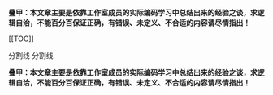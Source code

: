 [//]: # (模板文件)

[//]: # (页首)

<!-- #region statement -->

**叠甲：本文章主要是依靠工作室成员的实际编码学习中总结出来的经验之谈，求逻辑自洽，不能百分百保证正确，有错误、未定义、不合适的内容请尽情指出！**

[[TOC]]

<el-divider>
    分割线
</el-divider>

<!-- #endregion statement -->

[//]: # (页尾)

<!-- #region comment -->

<el-divider>
    分割线
</el-divider>

**叠甲：本文章主要是依靠工作室成员的实际编码学习中总结出来的经验之谈，求逻辑自洽，不能百分百保证正确，有错误、未定义、不合适的内容请尽情指出！**

<CommentService />

<!-- #endregion comment -->

